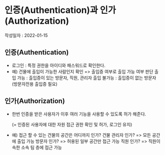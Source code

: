 # 인증(Authentication)과 인가(Authorization)



작성일자 : 2022-01-15



## 인증(Authentication)

- 로그인 : 특정 권한을 아이디와 패스워드로 확인한다.
- 예) 건물에 출입이 가능한 사람인지 확인 
  	=> 출입증 여부로 출입 가능 여부 판단 
  				출입 가능     : 출입증이 있는 방문자, 직원, 관리자
  				출입 불가능 : 출입증이 없는 방문자(방문자전용 출입증 필요)



## 인가(Authorization)

- 한번 인증을 받은 사용자가 이후 여러 기능을 사용할 수 있도록 허가 해준다.

  (= 인증된 사용자에 대한 자원 접근 권한 확인 및 허가, 로그인 유지)

- 예) 접근 할 수 있는 건물의 공간은 어디까지 인가?
  건물 관리자 인가? => 모든 공간에 출입 가능
  방문자 인가? => 허용된 일부 공간만 접근 가능
  직원 인가? => 직원이 속한 소속 팀 층에 접근 가능 







